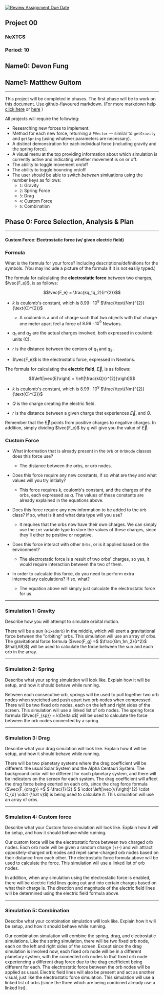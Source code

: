 [![Review Assignment Due Date](https://classroom.github.com/assets/deadline-readme-button-22041afd0340ce965d47ae6ef1cefeee28c7c493a6346c4f15d667ab976d596c.svg)](https://classroom.github.com/a/gbHItYk9)

## Project 00

### NeXTCS

### Period: 10

## Name0: Devon Fung

## Name1: Matthew Gultom

---

This project will be completed in phases. The first phase will be to work on this document. Use github-flavoured markdown. (For more markdown help [click here](https://github.com/adam-p/markdown-here/wiki/Markdown-Cheatsheet) or [here](https://docs.github.com/en/get-started/writing-on-github/getting-started-with-writing-and-formatting-on-github/basic-writing-and-formatting-syntax) )

All projects will require the following:

- Researching new forces to implement.
- Method for each new force, returning a `PVector`  -- similar to `getGravity` and `getSpring` (using whatever parameters are necessary).
- A distinct demonstration for each individual force (including gravity and the spring force).
- A visual menu at the top providing information about which simulation is currently active and indicating whether movement is on or off.
- The ability to toggle movement on/off
- The ability to toggle bouncing on/off
- The user should be able to switch _between_ simluations using the number keys as follows:
  - `1`: Gravity
  - `2`: Spring Force
  - `3`: Drag
  - `4`: Custom Force
  - `5`: Combination

## Phase 0: Force Selection, Analysis & Plan

---------- 

#### Custom Force: Electrostatic force (w/ given electric field)

### Formula

What is the formula for your force? Including descriptions/definitions for the symbols. (You may include a picture of the formula if it is not easily typed.)

The formula for calculating the **electrostatic force** between two charges, $\vec{F_e}$, is as follows:

$$\vec{F_e} = \frac{kq_1q_2}{r^{2}}$$

* $k$ is coulomb's constant, which is $8.99\cdot10^{9}$ $\frac{\text{Nm}^{2}}{\text{C}^{2}}$
  
  * A coulomb is a unit of charge such that two objects with that charge one meter apart feel a force of $8.99\cdot10^{9}$ Newtons.

* $q_1$ and $q_2$ are the actual charges involved, both expressed in coulomb units ($\text{C}$).

* $r$ is the distance between the centers of $q_1$ and $q_2$.

* $\vec{F_e}$ is the electrostatic force, expressed in Newtons.

The formula for calculating the **electric field**, $\vec{E}$, is as follows:

$$\left|\vec{E}\right| = \left|\frac{kQ}{r^{2}}\right|$$

* $k$ is coulomb's constant, which is $8.99\cdot10^{9}$ $\frac{\text{Nm}^{2}}{\text{C}^{2}}$

* $Q$ is the charge creating the electric field.

* $r$ is the distance between a given charge that experiences $\vec{E}$, and $Q$.

Remember that the $\vec{E}$ points from positive charges to negative charges. In addition, simply dividing $\vec{F_e}$ by $q$ will give you the value of $\vec{E}$.

### Custom Force

- What information that is already present in the `Orb` or `OrbNode` classes does this force use?
  
  - The distance between the orbs, or orb nodes.

- Does this force require any new constants, if so what are they and what values will you try initially?
  
  - This force requires $k$, coulomb's constant, and the charges of the orbs, each expressed as $q$. The values of these constants are already explained in the equations above.

- Does this force require any new information to be added to the `Orb` class? If so, what is it and what data type will you use?
  
  - It requires that the orbs now have their own charges. We can simply use the `int` variable type to store the values of these charges, since they'll either be positive or negative.

- Does this force interact with other `Orbs`, or is it applied based on the environment?
  
  - The electrostatic force is a result of two orbs' charges, so yes, it would require interaction between the two of them.

- In order to calculate this force, do you need to perform extra intermediary calculations? If so, what?
  
  - The equation above will simply just calculate the electrostatic force for us.

---

### Simulation 1: Gravity

Describe how you will attempt to simulate orbital motion.

There will be a sun (`FixedOrb`) in the middle, which will exert a gravitational force between the "orbiting" orbs. This simulation will use an array of orbs. The gravitational force formula ($\vec{F_g} =$ $\frac{Gm_1m_2}{r^2}$ $\hat{AB}$) will be used to calculate the force between the sun and each orb in the array.

--- 

### Simulation 2: Spring

Describe what your spring simulation will look like. Explain how it will be setup, and how it should behave while running.

Between each consecutive orb, springs will be used to pull together two orb nodes when stretched and push apart two orb nodes when compressed. There will be two fixed orb nodes, each on the left and right sides of the screen. This simulation will use a linked list of orb nodes. The spring force formula ($\vec{F_{sp}} = k\Delta x$) will be used to calculate the force between the orb nodes connected by a spring.

--- 

### Simulation 3: Drag

Describe what your drag simulation will look like. Explain how it will be setup, and how it should behave while running.

There will be two planetary systems where the drag coefficient will be different: the usual Solar System and the Alpha Centauri System. The background color will be different for each planetary system, and there will be indicators on the screen for each system. The drag coefficient will affect the drag force being exerted on each orb, since the drag force formula ($\vec{F_{drag}} =$ $-\frac{1}{2} $ $ \cdot \left|\vec{v}\right|^{2} \cdot C_{d} \cdot {\hat v}$) is being used to calculate it. This simulation will use an array of orbs.

--- 

### Simulation 4: Custom force

Describe what your Custom force simulation will look like. Explain how it will be setup, and how it should behave while running.

Our custom force will be the electrostatic force between two charged orb nodes. Each orb node will be given a random charge (+/-) and will attract oppositely-charged orb nodes and repel same-charged orb nodes based on their distance from each other. The electrostatic force formula above will be used to calculate the force. This simulation will use a linked list of orb nodes. 

In addition, when any simulation using the electrostatic force is enabled, there will be electric field lines going out and into certain charges based on what their charge is. The direction and magnitude of the electric field lines will be determined using the electric field formula above. 

--- 

### Simulation 5: Combination

Describe what your combination simulation will look like. Explain how it will be setup, and how it should behave while running.

Our combination simulation will combine the spring, drag, and electrostatic simulations. Like the spring simulation, there will be two fixed orb node, each on the left and right sides of the screen. Except since the drag simulation is involved now, each fixed orb node will be in a
different planetary system, with the connected orb nodes to that fixed orb node experiencing a different drag force due to the drag coefficient being different for each. The electrostatic force between the orb nodes will be applied as usual. Electric field lines will also be present and act as another visual, just like the electrostatic force simulation. This simulation will use a linked list of orbs (since the three which are being combined already use a linked list).
